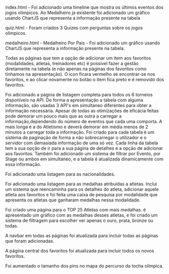 index.html  - Foi adicionado uma timeline que mostra os últimos eventos dos jogos olímpicos. Ao Medalheiro ja existente foi adicionado um gráfico usando ChartJS que representa a informação presente na tabela

quiz.html - Foram criados 3 Quizes com perguntas sobre os jogos olímpicos.

medalheiro.html - Medalheiro Por Pais - Foi adicionado um gráfico usando ChartJS que representa a informação presente na tabela. 

Todas as páginas que tem a opção de adicionar um item aos favoritos (modalidades, atletas, treinadores etc) é possível fazer a gestão diretamente na tabela (e não apenas na páginas dos favoritos como tinhamos na apresentação). O icon ficara vermelho se encontrar-se nos favoritos, e ao clicar novamente no botão o item fica preto e é removido dos favoritos.

Foi adicionado a página de listagem completa para todos os 6 torneios disponíveis na API. De forma a apresentação a tabela com alguma informação, são usadas 3 API's em simultaneo diferentes para obter a informação necessária. Apesar de todas as otimizações de eficácia feitas pode demorar um pouco mais que as outra a carregar a informação,dependendo do número de eventos que cada uma comporta. A mais longa é a do Atletismo e deverá demorar em média menos de 2 minutos a carregar toda a informação.
Foi criado para cada tabela é um sistema de paginação de forma a não sobrecarregar o utilizador e o servidor com demasiada informação de uma só vez. Cada linha da tabela tem a sua opção de ir para a sua página de detalhes e a opção de adicionar aos favoritos. Também foi adicionado um sistema de filtrar por Evento, por Stage ou ambos em simultaneo, e a tabela é atualizada dinamicamente com essa informação.

Foi adicionado uma listagem para as nacionalidades.


Foi adicionado uma listagem para as medalhas atribuídas a atletas. Inclui um sistema que reencaminha para os detalhes do atleta, adicionar aquele atleta aos favoritos e foi feita uma caixa de pesquisa por modalidade que apresenta os atletas que ganharam medalhas nessa modalidade.

Foi criado uma página para o TOP 25 Atletas com mais medalhas. é apresentado um gráfico com as medalhas desses atletas, e foi criado um sistema de filtragem para escolher ver apenas o ouro, prata, bronze ou todas.

A navbar em todas as páginas foi atualizada para incluir todas as páginas que foram adicionadas.

A página central dos favoritos foi atualizada para incluir todos os novos favoritos.

Foi aumentado o tamanho dos pins no mapa do percurso da tocha olímpica.